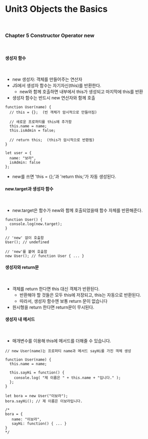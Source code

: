# Unit3 Objects the Basics
<br>

### Chapter 5 Constructor Operator new
<br>

#### 생성자 함수
<br>

- new 생성자: 객체를 만들어주는 연산자
- JS에서 생성자 함수는 자기자신(this)를 반환한다.
	- new와 함께 호출하면 내부에서 this가 생성되고 마지막에 this를 반환
- 생성자 함수는 반드시 new 연산자와 함께 호출


```
function User(name) {
  // this = {};  (빈 객체가 암시적으로 만들어짐)

  // 새로운 프로퍼티를 this에 추가함
  this.name = name;
  this.isAdmin = false;

  // return this;  (this가 암시적으로 반환됨)
}

let user = {
  name: "보라",
  isAdmin: false
};
```

- new를 쓰면 'this = {};'과 'return this;'가 자동 생성된다.

#### new.target과 생성자 함수
<br>

- new.target은 함수가 new와 함께 호출되었을때 함수 자체를 반환해준다.

```
function User() {
  console.log(new.target);
}

// 'new' 없이 호출함
User(); // undefined

// 'new'를 붙여 호출함
new User(); // function User { ... }
```

#### 생성자와 return문
<br>

- 객체를 return 한다면 this 대신 객체가 반환된다.
  - 반환해야 할 것들은 모두 this에 저장되고, this는 자동으로 반환된다.
  - 따라서, 생성자 함수엔 보통 return 문이 없습니다
- 원시형을 return 한다면 return문이 무시된다.

#### 생성자 내 메서드
<br>

- 매개변수를 이용해 this에 메서드를 더해줄 수 있습니다.

```
// new User(name)는 프로퍼티 name과 메서드 sayHi를 가진 객체 생성

function User(name) {
  this.name = name;

  this.sayHi = function() {
    console.log( "제 이름은 " + this.name + "입니다." );
  };
}

let bora = new User("이보라");
bora.sayHi(); // 제 이름은 이보라입니다.

/*
bora = {
   name: "이보라",
   sayHi: function() { ... }
}
*/
```